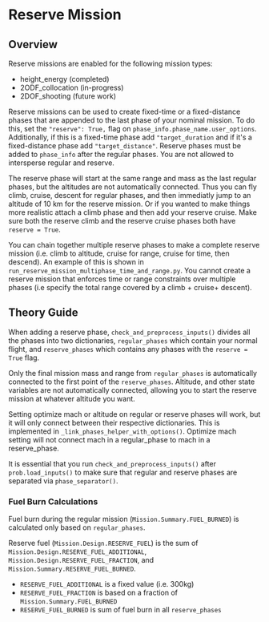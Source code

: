 # Reserve Mission

## Overview
Reserve missions are enabled for the following mission types:
* height_energy    (completed)
* 2ODF_collocation (in-progress)
* 2DOF_shooting    (future work)

Reserve missions can be used to create fixed-time or a fixed-distance phases that are appended to the last phase of your nominal mission. To do this, set the `"reserve": True,` flag on `phase_info.phase_name.user_options`. Additionally, if this is a fixed-time phase add `"target_duration` and if it's a fixed-distance phase add `"target_distance"`. Reserve phases must be added to `phase_info` after the regular phases. You are not allowed to intersperse regular and reserve. 

The reserve phase will start at the same range and mass as the last regular phases, but the altitudes are not automatically connected. Thus you can fly climb, cruise, descent for regular phases, and then immediatly jump to an altitude of 10 km for the reserve mission. Or if you wanted to make things more realistic attach a climb phase and then add your reserve cruise. Make sure both the reserve climb and the reserve cruise phases both have `reserve = True`.

You can chain together multiple reserve phases to make a complete reserve mission (i.e. climb to altitude, cruise for range, cruise for time, then descend). An example of this is shown in `run_reserve_mission_multiphase_time_and_range.py`. You cannot create a reserve mission that enforces time or range constraints over multiple phases (i.e specify the total range covered by a climb + cruise+ descent). 

## Theory Guide
When adding a reserve phase, `check_and_preprocess_inputs()` divides all the phases into two dictionaries, `regular_phases` which contain your normal flight, and `reserve_phases` which contains any phases with the `reserve = True` flag.

Only the final mission mass and range from `regular_phases` is automatically connected to the first point of the `reserve_phases`. Altitude, and other state variables are not automatically connected, allowing you to start the reserve mission at whatever altitude you want.

Setting optimize mach or altitude on regular or reserve phases will work, but it will only connect between their respective dictionaries. This is implemented in `_link_phases_helper_with_options()`. Optimize mach setting will not connect mach in a regular_phase to mach in a reserve_phase. 

It is essential that you run `check_and_preprocess_inputs()` after `prob.load_inputs()` to make sure that regular and reserve phases are separated via `phase_separator()`.

### Fuel Burn Calculations
Fuel burn during the regular mission (`Mission.Summary.FUEL_BURNED`) is calculated only based on `regular_phases`. 

Reserve fuel (`Mission.Design.RESERVE_FUEL`) is the sum of `Mission.Design.RESERVE_FUEL_ADDITIONAL`, `Mission.Design.RESERVE_FUEL_FRACTION`, and `Mission.Summary.RESERVE_FUEL_BURNED`. 
* `RESERVE_FUEL_ADDITIONAL` is a fixed value (i.e. 300kg)
* `RESERVE_FUEL_FRACTION` is based on a fraction of `Mission.Summary.FUEL_BURNED` 
* `RESERVE_FUEL_BURNED` is sum of fuel burn in all `reserve_phases`